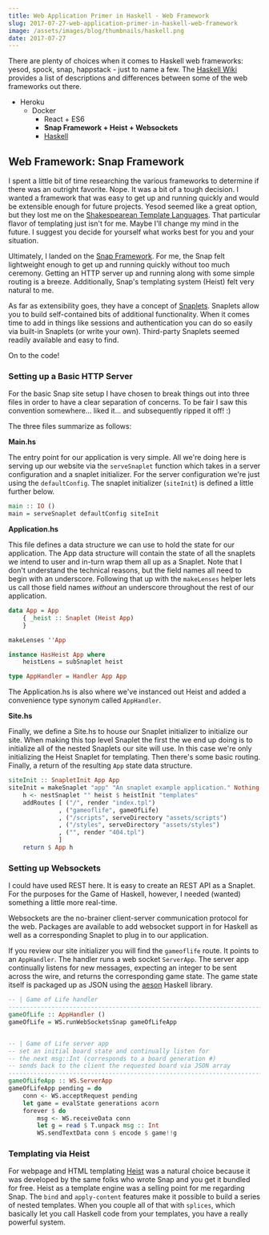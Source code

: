 ```yaml
---
title: Web Application Primer in Haskell - Web Framework
slug: 2017-07-27-web-application-primer-in-haskell-web-framework
image: /assets/images/blog/thumbnails/haskell.png
date: 2017-07-27
---
```


There are plenty of choices when it comes to Haskell web frameworks: yesod, spock, snap, happstack - just to name a few.<!--more--> The [Haskell Wiki][webFrameworks] provides a list of descriptions and differences between some of the web frameworks out there. 

- Heroku  
  - Docker  
    - React + ES6  
    - **Snap Framework + Heist + Websockets**
    - [Haskell][goh-haskell]

Web Framework: Snap Framework
-----------------------------

I spent a little bit of time researching the various frameworks to determine if there was an outright favorite. Nope. It was a bit of a tough decision. I wanted a framework that was easy to get up and running quickly and would be extensible enough for future projects. Yesod seemed like a great option, but they lost me on the [Shakespearean Template Languages][shakespearean-templates]. That particular flavor of templating just isn't for me. Maybe I'll change my mind in the future. I suggest you decide for yourself what works best for you and your situation.

Ultimately, I landed on the [Snap Framework][snapFramework]. For me, the Snap felt lightweight enough to get up and running quickly without too much ceremony. Getting an HTTP server up and running along with some simple routing is a breeze. Additionally, Snap's templating system (Heist) felt very natural to me. 

As far as extensibility goes, they have a concept of [Snaplets][snaplets]. Snaplets allow you to build self-contained bits of additional functionality. When it comes time to add in things like sessions and authentication you can do so easily via built-in Snaplets (or write your own). Third-party Snaplets seemed readily available and easy to find. 

On to the code!

### Setting up a Basic HTTP Server

For the basic Snap site setup I have chosen to break things out into three files in order to have a clear separation of concerns. To be fair I saw this convention somewhere... liked it... and subsequently ripped it off! :)   

The three files summarize as follows:  

**Main.hs**  

The entry point for our application is very simple. All we're doing here is serving up our website via the `serveSnaplet` function which takes in a server configuration and a snaplet initializer. For the server configuration we're just using the `defaultConfig`. The snaplet initializer (`siteInit`) is defined a little further below.  

```haskell
main :: IO ()
main = serveSnaplet defaultConfig siteInit
```

**Application.hs**  

This file defines a data structure we can use to hold the state for our application. The App data structure will contain the state of all the snaplets we intend to user and in-turn wrap them all up as a Snaplet. Note that I don't understand the technical reasons, but the field names all need to begin with an underscore. Following that up with the `makeLenses` helper lets us call those field names *without* an underscore throughout the rest of our application.  

```haskell
data App = App
    { _heist :: Snaplet (Heist App) 
    }

makeLenses ''App

instance HasHeist App where
    heistLens = subSnaplet heist

type AppHandler = Handler App App
``` 

The Application.hs is also where we've instanced out Heist and added a convenience type synonym called `AppHandler`.

**Site.hs**

Finally, we define a Site.hs to house our Snaplet initializer to initialize our site. When making this top level Snaplet the first the we end up doing is to initialize all of the nested Snaplets our site will use. In this case we're only initializing the Heist Snaplet for templating. Then there's some basic routing. Finally, a return of the resulting `App` state data structure.  

```haskell
siteInit :: SnapletInit App App
siteInit = makeSnaplet "app" "An snaplet example application." Nothing $ do
    h <- nestSnaplet "" heist $ heistInit "templates"
    addRoutes [ ("/", render "index.tpl")
              , ("gameoflife", gameOfLife)
              , ("/scripts", serveDirectory "assets/scripts")
              , ("/styles", serveDirectory "assets/styles")
              , ("", render "404.tpl")
              ]
    return $ App h
```

### Setting up Websockets

I could have used REST here. It is easy to create an REST API as a Snaplet. For the purposes for the Game of Haskell, however, I needed (wanted) something a little more real-time. 

Websockets are the no-brainer client-server communication protocol for the web. Packages are available to add websocket support in for Haskell as well as a corresponding Snaplet to plug in to our application.

If you review our site initializer you will find the `gameoflife` route. It points to an `AppHandler`. The handler runs a web socket `ServerApp`. The server app continually listens for new messages, expecting an integer to be sent across the wire, and returns the corresponding game state. The game state itself is packaged up as JSON using the [aeson][aeson] Haskell library.  

```haskell
-- | Game of Life handler
--------------------------------------------------------------------------------
gameOfLife :: AppHandler () 
gameOfLife = WS.runWebSocketsSnap gameOfLifeApp 


-- | Game of Life server app
-- set an initial board state and continually listen for
-- the next msg::Int (corresponds to a board generation #) 
-- sends back to the client the requested board via JSON array
--------------------------------------------------------------------------------
gameOfLifeApp :: WS.ServerApp
gameOfLifeApp pending = do 
    conn <- WS.acceptRequest pending
    let game = evalState generations acorn
    forever $ do
        msg <- WS.receiveData conn
        let g = read $ T.unpack msg :: Int
        WS.sendTextData conn $ encode $ game!!g
```

### Templating via Heist 

For webpage and HTML templating [Heist][heist] was a natural choice because it was developed by the same folks who wrote Snap and you get it bundled for free. Heist as a template engine was a selling point for me regarding Snap. The `bind` and `apply-content` features make it possible to build a series of nested templates. When you couple all of that with `splices`, which basically let you call Haskell code from your templates, you have a really powerful system. 



[webFrameworks]: https://wiki.haskell.org/Web/Frameworks
[shakespearean-templates]: https://www.yesodweb.com/book/shakespearean-templates
[snapFramework]: http://snapframework.com/
[snaplets]: http://snapframework.com/snaplets
[heist]: http://snapframework.com/docs/tutorials/heist
[goh-haskell]: /blog/2017-07-03-web-application-primer-in-haskell-programming-language  
[aeson]: https://github.com/haskell/aeson
